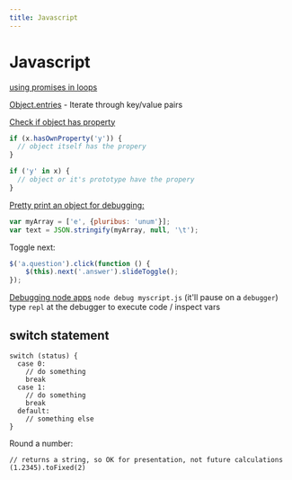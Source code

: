 ```yaml
---
title: Javascript
---
```


<h1>Javascript</h1>

[using promises in loops](https://blog.lavrton.com/javascript-loops-how-to-handle-async-await-6252dd3c795)

[Object.entries](https://developer.mozilla.org/en-US/docs/Web/JavaScript/Reference/Global_Objects/Object/entries) - Iterate through key/value pairs

[Check if object has property](http://stackoverflow.com/questions/1894792/determining-if-a-javascript-object-has-a-given-property)

~~~javascript
if (x.hasOwnProperty('y')) {
  // object itself has the propery
}

if ('y' in x) {
  // object or it's prototype have the propery
}
~~~

[Pretty print an object for debugging:](http://stackoverflow.com/questions/130404/javascript-data-formatting-pretty-printer)

~~~javascript
var myArray = ['e', {pluribus: 'unum'}];
var text = JSON.stringify(myArray, null, '\t');
~~~

Toggle next:

~~~javascript
$('a.question').click(function () {
    $(this).next('.answer').slideToggle();
});
~~~

[Debugging node apps](https://nodejs.org/api/debugger.html)
`node debug myscript.js` (it'll pause on a `debugger`)
type `repl` at the debugger to execute code / inspect vars

## switch statement

~~~
switch (status) {
  case 0:
    // do something
    break
  case 1:
    // do something
    break
  default:
    // something else
}
~~~

Round a number:

~~~
// returns a string, so OK for presentation, not future calculations
(1.2345).toFixed(2)
~~~